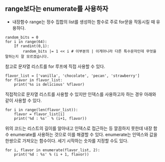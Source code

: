 ## range보다는 enumerate를 사용하자
* 내장함수 range는 정수 집합의 list를 생성하는 함수로 주로 for문을 작동시킬 때 유용하다.

```
random_bits = 0
for i in range(64):
    If randint(0,1):
        random_bits |= 1 << i # 이부분의 | 이게아니라 다른 특수문자인데 무엇을 말하는지 잘 모르겠습니다.
```
참고로 문자열 리스트를 for 루프에 직접 사용할 수 있다.
```
flavor_list = ['vanilla', 'chocolate', 'pecan', 'strawberry']
for flavor in flavor_list:
    print('%s is delicious' %flavor)
```
직접적으로 문자열 리스트를 사용할 수 있지만 인덱스를 사용하고자 하는 경우 아래와 같이 사용할 수 있다.
```
for i in range(len(flavor_list)):
    flavor = flavor_list[i]
    print('%d : %s'  % (i+1, flavor))
```
위의 코드는 리스트의 길이를 알아내고 인덱스로 접근하는 등 깔끔하지 못한데 내장 함수 enumerate를 사용하는 것으로 이를 해결할 수 있다. enumerate는 인덱스와 값을 한쌍으로 가져오는 함수이다. 세기 시작하는 숫자를 지정할 수도 있다.

```
for i, flavor in enumerate(flavor_list, 2):
    print('%d : %s' % (i + 1, flavor))
```
